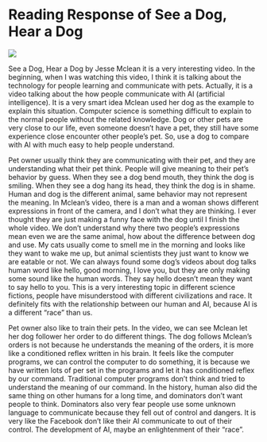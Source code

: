 # Reading Response of See a Dog, Hear a Dog

![](https://tctechcrunch2011.files.wordpress.com/2017/06/robot-negotiations-fb.png?w=738)

See a Dog, Hear a Dog by Jesse Mclean it is a very interesting video. In the beginning, when I was watching this video, I think it is talking about the technology for people learning and communicate with pets. Actually, it is a video talking about the how people communicate with AI (artificial intelligence). It is a very smart idea Mclean used her dog as the example to explain this situation. Computer science is something difficult to explain to the normal people without the related knowledge. Dog or other pets are very close to our life, even someone doesn’t have a pet, they still have some experience close encounter other people’s pet. So, use a dog to compare with AI with much easy to help people understand.

Pet owner usually think they are communicating with their pet, and they are understanding what their pet think. People will give meaning to their pet’s behavior by guess. When they see a dog bend mouth, they think the dog is smiling. When they see a dog hang its head, they think the dog is in shame. Human and dog is the different animal, same behavior may not represent the meaning. In Mclean’s video, there is a man and a woman shows different expressions in front of the camera, and I don’t what they are thinking. I ever thought they are just making a funny face with the dog until I finish the whole video. We don’t understand why there two people’s expressions mean even we are the same animal, how about the difference between dog and use. My cats usually come to smell me in the morning and looks like they want to wake me up, but animal scientists they just want to know we are eatable or not. We can always found some dog’s videos about dog talks human word like hello, good morning, I love you, but they are only making some sound like the human words. They say hello doesn’t mean they want to say hello to you. This is a very interesting topic in different science fictions, people have misunderstood with different civilizations and race. It definitely fits with the relationship between our human and AI, because AI is a different “race” than us.

Pet owner also like to train their pets. In the video, we can see Mclean let her dog follower her order to do different things. The dog follows Mclean’s orders is not because he understands the meaning of the orders, it is more like a conditioned reflex written in his brain. It feels like the computer programs, we can control the computer to do something, it is because we have written lots of per set in the programs and let it has conditioned reflex by our command. Traditional computer programs don’t think and tried to understand the meaning of our command. In the history, human also did the same thing on other humans for a long time, and dominators don’t want people to think. Dominators also very fear people use some unknown language to communicate because they fell out of control and dangers. It is very like the Facebook don’t like their AI communicate to out of their control. The development of AI, maybe an enlightenment of their “race”.
